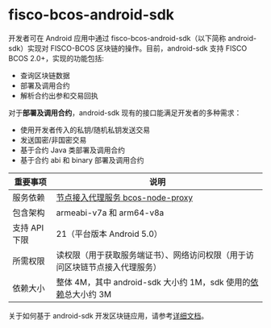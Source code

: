 # fisco-bcos-android-sdk

开发者可在 Android 应用中通过 fisco-bcos-android-sdk（以下简称 android-sdk）实现对 FISCO-BCOS 区块链的操作。目前，android-sdk 支持 FISCO BCOS 2.0+，实现的功能包括:

- 查询区块链数据
- 部署及调用合约
- 解析合约出参和交易回执

对于**部署及调用合约**，android-sdk 现有的接口能满足开发者的多种需求：

- 使用开发者传入的私钥/随机私钥发送交易
- 发送国密/非国密交易
- 基于合约 Java 类部署及调用合约
- 基于合约 abi 和 binary 部署及调用合约

| 重要事项      | 说明                                                                                                       |
| ------------ | ---------------------------------------------------------------------------------------------------------- |
| 服务依赖      | [节点接入代理服务 bcos-node-proxy](https://github.com/FISCO-BCOS/bcos-node-proxy/tree/feature_mobile_http) |
| 包含架构      | armeabi-v7a 和 arm64-v8a                                                                                 |
| 支持 API 下限 | 21（平台版本 Android 5.0）                                                                                 |
| 所需权限      | 读权限（用于获取服务端证书）、网络访问权限（用于访问区块链节点接入代理服务）                               |
| 依赖大小      | 整体 4M，其中 android-sdk 大小约 1M，sdk 使用的[依赖](https://fisco-bcos-doc-chaychen.readthedocs.io/en/feature-java-sdk/docs/sdk/android_sdk/quick_start.html#sdk)总大小约 3M              |

关于如何基于 android-sdk 开发区块链应用，请参考[详细文档](https://fisco-bcos-doc-chaychen.readthedocs.io/en/feature-java-sdk/docs/sdk/android_sdk/index.html)。